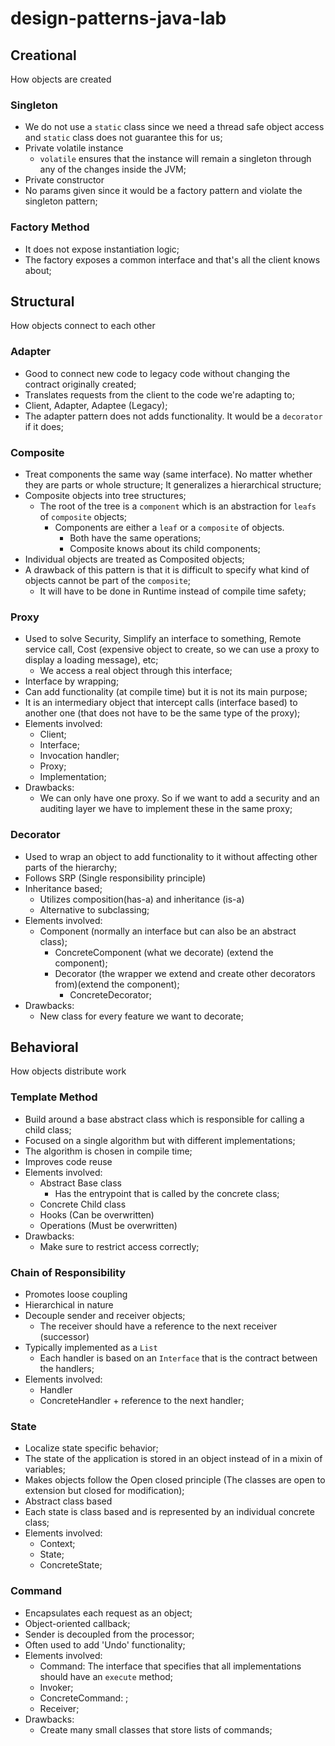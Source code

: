 # design-patterns-java-lab

## Creational
How objects are created

### Singleton
- We do not use a `static` class since we need a thread safe object access and `static` class does not guarantee this for us;
- Private volatile instance
    - `volatile` ensures that the instance will remain a singleton through any of the changes inside the JVM;
- Private constructor
- No params given since it would be a factory pattern and violate the singleton pattern;

### Factory Method
- It does not expose instantiation logic;
- The factory exposes a common interface and that's all the client knows about;


## Structural
How objects connect to each other

### Adapter
- Good to connect new code to legacy code without changing the contract originally created;
- Translates requests from the client to the code we're adapting to;
- Client, Adapter, Adaptee (Legacy);
- The adapter pattern does not adds functionality. It would be a `decorator` if it does;

### Composite
- Treat components the same way (same interface). No matter whether they are parts or whole structure; It generalizes
a hierarchical structure;
- Composite objects into tree structures;
    - The root of the tree is a `component` which is an abstraction for `leafs` of `composite` objects;
        - Components are either a `leaf` or a `composite` of objects.
            - Both have the same operations;
            - Composite knows about its child components;
- Individual objects are treated as Composited objects;
- A drawback of this pattern is that it is difficult to specify what kind of objects cannot be part of the `composite`;
    - It will have to be done in Runtime instead of compile time safety;
    
### Proxy
- Used to solve Security, Simplify an interface to something, Remote service call, Cost (expensive object to create, so we can use a proxy to display a loading message), etc;
    - We access a real object through this interface;
- Interface by wrapping;
- Can add functionality (at compile time) but it is not its main purpose;
- It is an intermediary object that intercept calls (interface based) to another one (that does not have to be the same type of the proxy);
- Elements involved:
    - Client;
    - Interface;
    - Invocation handler;
    - Proxy;
    - Implementation;
- Drawbacks:
    - We can only have one proxy. So if we want to add a security and an auditing layer we have to implement these in the
    same proxy;
    
### Decorator
- Used to wrap an object to add functionality to it without affecting other parts of the hierarchy;
- Follows SRP (Single responsibility principle)
- Inheritance based;
    - Utilizes composition(has-a) and inheritance (is-a)
    - Alternative to subclassing;
- Elements involved:
    - Component (normally an interface but can also be an abstract class);
        - ConcreteComponent (what we decorate) (extend the component);
        - Decorator (the wrapper we extend and create other decorators from)(extend the component);
            - ConcreteDecorator;
- Drawbacks:
    - New class for every feature we want to decorate;
            
## Behavioral
How objects distribute work

### Template Method
- Build around a base abstract class which is responsible for calling a child class;
- Focused on a single algorithm but with different implementations;
- The algorithm is chosen in compile time;
- Improves code reuse
- Elements involved:
    - Abstract Base class
        - Has the entrypoint that is called by the concrete class;
    - Concrete Child class
    - Hooks (Can be overwritten)
    - Operations (Must be overwritten)
- Drawbacks:
    - Make sure to restrict access correctly;
    
### Chain of Responsibility
- Promotes loose coupling
- Hierarchical in nature
- Decouple sender and receiver objects;
    - The receiver should have a reference to the next receiver (successor)
- Typically implemented as a `List`
    - Each handler is based on an `Interface` that is the contract between the handlers;
- Elements involved:
    - Handler
    - ConcreteHandler + reference to the next handler;
    
### State
- Localize state specific behavior;
- The state of the application is stored in an object instead of in a mixin of variables;
- Makes objects follow the Open closed principle (The classes are open to extension but closed for modification);
- Abstract class based
- Each state is class based and is represented by an individual concrete class;
- Elements involved:
    - Context;
    - State;
    - ConcreteState;
    
### Command
- Encapsulates each request as an object;
- Object-oriented callback;
- Sender is decoupled from the processor;
- Often used to add 'Undo' functionality;
- Elements involved:
    - Command: The interface that specifies that all implementations should have an `execute` method;
    - Invoker;
    - ConcreteCommand: ;
    - Receiver;
- Drawbacks:
    - Create many small classes that store lists of commands;